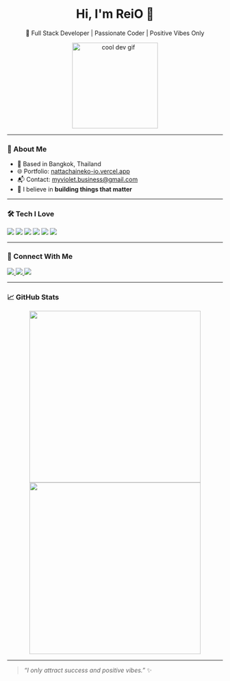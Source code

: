 <h1 align="center">Hi, I'm ReiO 👋</h1>
<p align="center">🚀 Full Stack Developer | Passionate Coder | Positive Vibes Only</p>

<p align="center">
  <img src="https://user-images.githubusercontent.com/18350557/176309783-0785949b-9127-417c-8b55-ab5a4333674e.gif" width="200" alt="cool dev gif" />
</p>

---

### 💼 About Me

- 🗽 Based in Bangkok, Thailand
- 🌐 Portfolio: [nattachaineko-io.vercel.app](https://nattachaineko-io.vercel.app/)
- 📬 Contact: [myviolet.business@gmail.com](mailto:myviolet.business@gmail.com)
- 🧠 I believe in **building things that matter**

---

### 🛠️ Tech I Love

<p align="left">
  <img src="https://img.shields.io/badge/JavaScript-F7DF1E?style=flat-square&logo=javascript&logoColor=black" />
  <img src="https://img.shields.io/badge/Node.js-339933?style=flat-square&logo=node.js&logoColor=white" />
  <img src="https://img.shields.io/badge/React-20232A?style=flat-square&logo=react&logoColor=61DAFB" />
  <img src="https://img.shields.io/badge/Next.js-000000?style=flat-square&logo=next.js&logoColor=white" />
  <img src="https://img.shields.io/badge/Python-3776AB?style=flat-square&logo=python&logoColor=white" />
  <img src="https://img.shields.io/badge/MongoDB-47A248?style=flat-square&logo=mongodb&logoColor=white" />
</p>

---

### 🔗 Connect With Me

<p align="left">
  <a href="https://github.com/Thevi99" target="_blank">
    <img src="https://img.shields.io/badge/GitHub-181717?style=flat-square&logo=github&logoColor=white" />
  </a>
  <a href="https://discord.com/users/500311877323194398" target="_blank">
    <img src="https://img.shields.io/badge/Discord-5865F2?style=flat-square&logo=discord&logoColor=white" />
  </a>
  <a href="https://www.twitch.tv/viisrc_" target="_blank">
    <img src="https://img.shields.io/badge/Twitch-9146FF?style=flat-square&logo=twitch&logoColor=white" />
  </a>
</p>

---

### 📈 GitHub Stats

<p align="center">
  <img src="https://github-readme-stats.vercel.app/api?username=Thevi99&show_icons=true&theme=tokyonight&hide_border=true" width="400" />
  <img src="https://github-readme-streak-stats.herokuapp.com/?user=Thevi99&theme=tokyonight&hide_border=true" width="400" />
</p>

---

> _“I only attract success and positive vibes.”_ ✨
